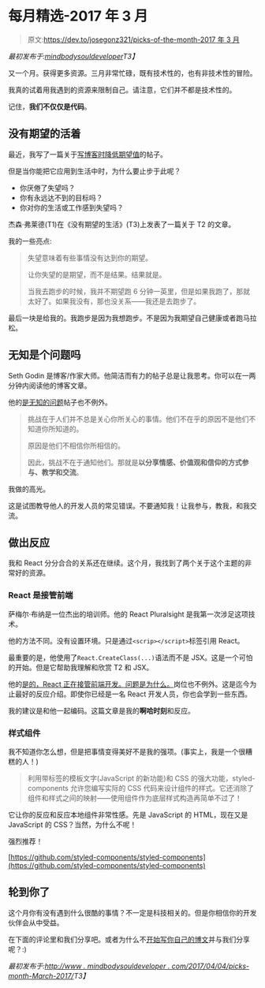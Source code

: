 # 每月精选-2017 年 3 月

> 原文:[https://dev.to/josegonz321/picks-of-the-month-2017 年 3 月](https://dev.to/josegonz321/picks-of-the-month---march-2017)

*最初发布于:[mindbodysouldeveloper](http://www.mindbodysouldeveloper.com/2017/04/04/picks-month-march-2017/)T3】*

又一个月。获得更多资源。三月非常忙碌，既有技术性的，也有非技术性的冒险。

我真的试着用我遇到的资源来限制自己。请注意，它们并不都是技术性的。

记住，**我们不仅仅是代码**。

## 没有期望的活着

最近，我写了一篇关于[写博客时降低期望值](http://www.mindbodysouldeveloper.com/2017/03/18/lower-your-expectations-when-blogging/)的帖子。

但是当你能把它应用到生活中时，为什么要止步于此呢？

*   你厌倦了失望吗？
*   你有永远达不到的目标吗？
*   你对你的生活或工作感到失望吗？

杰森·弗莱德(T1)在《没有期望的生活》(T3)上发表了一篇关于 T2 的文章。

我的一些亮点:

> 失望意味着有些事情没有达到你的期望。
> 
> 让你失望的是期望，而不是结果。结果就是。
> 
> 当我去跑步的时候，我并不期望跑 6 分钟一英里，但是如果我跑了，那就太好了。如果我没有，那也没关系——我还是去跑步了。

最后一块是给我的。我跑步是因为我想跑步。不是因为我期望自己健康或者跑马拉松。

## 无知是个问题吗

Seth Godin 是博客/作家大师。他简洁而有力的帖子总是让我思考。你可以在一两分钟内阅读他的博客文章。

他的[是无知的问题](http://sethgodin.typepad.com/seths_blog/2017/03/is-ignorance-the-problem.html)帖子也不例外。

> 挑战在于人们并不总是关心你所关心的事情。他们不在乎的原因不是他们不知道你所知道的。
> 
> 原因是他们不相信你所相信的。
> 
> 因此，挑战不在于通知他们。那就是**以分享情感、价值观和信仰的方式参与、教学和交流**。

我做的高光。

这是试图教导他人的开发人员的常见错误。不要通知我！让我参与，教我，和我交流。

## 做出反应

我和 React 分分合合的关系还在继续。这个月，我找到了两个关于这个主题的非常好的资源。

### React 是接管前端

萨梅尔·布纳是一位杰出的培训师。他的 React Pluralsight 是我第一次涉足这项技术。

他的方法不同。没有设置环境。只是通过`<scrip></script>`标签引用 React。

最重要的是，他使用了`React.CreateClass(...)`语法而不是 JSX。这是一个可怕的开始。但是它帮助我理解和欣赏 T2 和 JSX。

他的[是的，React 正在接管前端开发。问题是为什么。](https://medium.freecodecamp.com/yes-react-is-taking-over-front-end-development-the-question-is-why-40837af8ab76)岗位也不例外。这是迄今为止最好的反应介绍。即使你已经是一名 React 开发人员，你也会学到一些东西。

我的建议是和他一起编码。这篇文章是我的**啊哈时刻**和反应。

### 样式组件

我不知道你怎么想，但是把事情变得美好不是我的强项。(事实上，我是一个很糟糕的人！)

> 利用带标签的模板文字(JavaScript 的新功能)和 CSS 的强大功能，styled-components 允许您编写实际的 CSS 代码来设计组件的样式。它还消除了组件和样式之间的映射——使用组件作为底层样式构造再简单不过了！

它让你的反应和反应本地组件非常性感。先是 JavaScript 的 HTML，现在又是 JavaScript 的 CSS？当然，为什么不呢！

强烈推荐！

[https://github.com/styled-components/styled-components](https://github.com/styled-components/styled-components)

## 轮到你了

这个月你有没有遇到什么很酷的事情？不一定是科技相关的。但是你相信你的开发伙伴会从中受益。

在下面的评论里和我们分享吧。或者为什么不[开始写你自己的博文](http://www.mindbodysouldeveloper.com/2017/03/16/will-suck-blogging-thats-ok/)并与我们分享呢？:)

*最初发布于:[http://www . mindbodysouldeveloper . com/2017/04/04/picks-month-March-2017/](http://www.mindbodysouldeveloper.com/2017/04/04/picks-month-march-2017/)T3】*